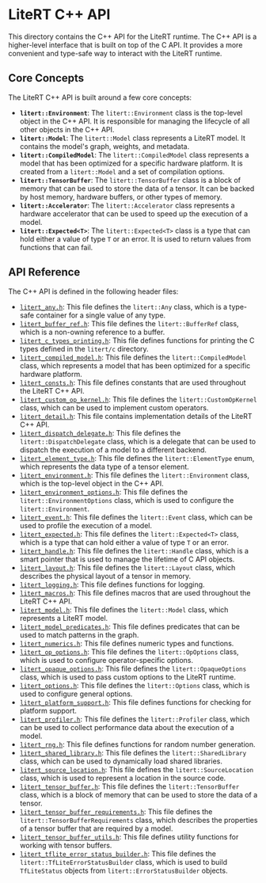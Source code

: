 # LiteRT C++ API

This directory contains the C++ API for the LiteRT runtime. The C++ API is a higher-level interface that is built on top of the C API. It provides a more convenient and type-safe way to interact with the LiteRT runtime.

## Core Concepts

The LiteRT C++ API is built around a few core concepts:

*   **`litert::Environment`**: The `litert::Environment` class is the top-level object in the C++ API. It is responsible for managing the lifecycle of all other objects in the C++ API.
*   **`litert::Model`**: The `litert::Model` class represents a LiteRT model. It contains the model's graph, weights, and metadata.
*   **`litert::CompiledModel`**: The `litert::CompiledModel` class represents a model that has been optimized for a specific hardware platform. It is created from a `litert::Model` and a set of compilation options.
*   **`litert::TensorBuffer`**: The `litert::TensorBuffer` class is a block of memory that can be used to store the data of a tensor. It can be backed by host memory, hardware buffers, or other types of memory.
*   **`litert::Accelerator`**: The `litert::Accelerator` class represents a hardware accelerator that can be used to speed up the execution of a model.
*   **`litert::Expected<T>`**: The `litert::Expected<T>` class is a type that can hold either a value of type `T` or an error. It is used to return values from functions that can fail.

## API Reference

The C++ API is defined in the following header files:

*   [`litert_any.h`](litert_any.h): This file defines the `litert::Any` class, which is a type-safe container for a single value of any type.
*   [`litert_buffer_ref.h`](litert_buffer_ref.h): This file defines the `litert::BufferRef` class, which is a non-owning reference to a buffer.
*   [`litert_c_types_printing.h`](litert_c_types_printing.h): This file defines functions for printing the C types defined in the `litert/c` directory.
*   [`litert_compiled_model.h`](litert_compiled_model.h): This file defines the `litert::CompiledModel` class, which represents a model that has been optimized for a specific hardware platform.
*   [`litert_consts.h`](litert_consts.h): This file defines constants that are used throughout the LiteRT C++ API.
*   [`litert_custom_op_kernel.h`](litert_custom_op_kernel.h): This file defines the `litert::CustomOpKernel` class, which can be used to implement custom operators.
*   [`litert_detail.h`](litert_detail.h): This file contains implementation details of the LiteRT C++ API.
*   [`litert_dispatch_delegate.h`](litert_dispatch_delegate.h): This file defines the `litert::DispatchDelegate` class, which is a delegate that can be used to dispatch the execution of a model to a different backend.
*   [`litert_element_type.h`](litert_element_type.h): This file defines the `litert::ElementType` enum, which represents the data type of a tensor element.
*   [`litert_environment.h`](litert_environment.h): This file defines the `litert::Environment` class, which is the top-level object in the C++ API.
*   [`litert_environment_options.h`](litert_environment_options.h): This file defines the `litert::EnvironmentOptions` class, which is used to configure the `litert::Environment`.
*   [`litert_event.h`](litert_event.h): This file defines the `litert::Event` class, which can be used to profile the execution of a model.
*   [`litert_expected.h`](litert_expected.h): This file defines the `litert::Expected<T>` class, which is a type that can hold either a value of type `T` or an error.
*   [`litert_handle.h`](litert_handle.h): This file defines the `litert::Handle` class, which is a smart pointer that is used to manage the lifetime of C API objects.
*   [`litert_layout.h`](litert_layout.h): This file defines the `litert::Layout` class, which describes the physical layout of a tensor in memory.
*   [`litert_logging.h`](litert_logging.h): This file defines functions for logging.
*   [`litert_macros.h`](litert_macros.h): This file defines macros that are used throughout the LiteRT C++ API.
*   [`litert_model.h`](litert_model.h): This file defines the `litert::Model` class, which represents a LiteRT model.
*   [`litert_model_predicates.h`](litert_model_predicates.h): This file defines predicates that can be used to match patterns in the graph.
*   [`litert_numerics.h`](litert_numerics.h): This file defines numeric types and functions.
*   [`litert_op_options.h`](litert_op_options.h): This file defines the `litert::OpOptions` class, which is used to configure operator-specific options.
*   [`litert_opaque_options.h`](litert_opaque_options.h): This file defines the `litert::OpaqueOptions` class, which is used to pass custom options to the LiteRT runtime.
*   [`litert_options.h`](litert_options.h): This file defines the `litert::Options` class, which is used to configure general options.
*   [`litert_platform_support.h`](litert_platform_support.h): This file defines functions for checking for platform support.
*   [`litert_profiler.h`](litert_profiler.h): This file defines the `litert::Profiler` class, which can be used to collect performance data about the execution of a model.
*   [`litert_rng.h`](litert_rng.h): This file defines functions for random number generation.
*   [`litert_shared_library.h`](litert_shared_library.h): This file defines the `litert::SharedLibrary` class, which can be used to dynamically load shared libraries.
*   [`litert_source_location.h`](litert_source_location.h): This file defines the `litert::SourceLocation` class, which is used to represent a location in the source code.
*   [`litert_tensor_buffer.h`](litert_tensor_buffer.h): This file defines the `litert::TensorBuffer` class, which is a block of memory that can be used to store the data of a tensor.
*   [`litert_tensor_buffer_requirements.h`](litert_tensor_buffer_requirements.h): This file defines the `litert::TensorBufferRequirements` class, which describes the properties of a tensor buffer that are required by a model.
*   [`litert_tensor_buffer_utils.h`](litert_tensor_buffer_utils.h): This file defines utility functions for working with tensor buffers.
*   [`litert_tflite_error_status_builder.h`](litert_tflite_error_status_builder.h): This file defines the `litert::TfLiteErrorStatusBuilder` class, which is used to build `TfLiteStatus` objects from `litert::ErrorStatusBuilder` objects.
